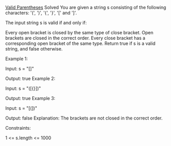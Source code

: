 [Valid Parentheses](https://neetcode.io/problems/validate-parentheses)
Solved 
You are given a string s consisting of the following characters: '(', ')', '{', '}', '[' and ']'.

The input string s is valid if and only if:

Every open bracket is closed by the same type of close bracket.
Open brackets are closed in the correct order.
Every close bracket has a corresponding open bracket of the same type.
Return true if s is a valid string, and false otherwise.

Example 1:

Input: s = "[]"

Output: true
Example 2:

Input: s = "([{}])"

Output: true
Example 3:

Input: s = "[(])"

Output: false
Explanation: The brackets are not closed in the correct order.

Constraints:

1 <= s.length <= 1000